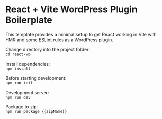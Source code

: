 # React + Vite WordPress Plugin Boilerplate

This template provides a minimal setup to get React working in Vite with HMR and some ESLint rules as a WordPress plugin.

Change directory into the project folder:<br/>
```cd react-wp```

Install dependencies:<br/>
```npm install```

Before starting development:<br/>
```npm run init```

Development server:<br/>
```npm run dev```

Package to zip:<br/>
```npm run package {{zipName}}```

